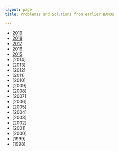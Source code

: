 ```yaml
---
layout: page
title: Problemss and Solutions from earlier BAMOs

---
```




* [2019](bamo2019examsol.pdf)
* [2018](BAMO2018ProblemsAndSolutions.pdf)
* [2017](bamo2017examsol.pdf)
* [2016](BAMO2016ProblemsAndSolutions.pdf)
* [2015](bamo2015-problems-and-solutions.pdf)
* [2014]
* [2013]
* [2012]
* [2011]
* [2010]
* [2009]
* [2008]
* [2007]
* [2006]
* [2005]
* [2004]
* [2003]
* [2002]
* [2001]
* [2000]
* [1999]
* [1998]
